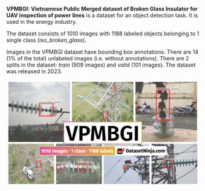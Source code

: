 **VPMBGI: Vietnamese Public Merged dataset of Broken Glass Insulator for UAV inspection of power lines** is a dataset for an object detection task. It is used in the energy industry. 

The dataset consists of 1010 images with 1188 labeled objects belonging to 1 single class (*iso_broken_glass*).

Images in the VPMBGI dataset have bounding box annotations. There are 14 (1% of the total) unlabeled images (i.e. without annotations). There are 2 splits in the dataset: *train* (909 images) and *valid* (101 images). The dataset was released in 2023.

<img src="https://github.com/dataset-ninja/broken-glass-insulator/raw/main/visualizations/poster.png">
